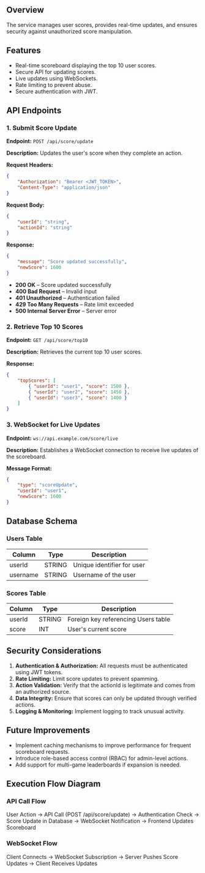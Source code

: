 ## Overview

The service manages user scores, provides real-time updates, and ensures security against unauthorized score manipulation.

## Features

- Real-time scoreboard displaying the top 10 user scores.
- Secure API for updating scores.
- Live updates using WebSockets.
- Rate limiting to prevent abuse.
- Secure authentication with JWT.

## API Endpoints

### 1. Submit Score Update

**Endpoint:** `POST /api/score/update`

**Description:** Updates the user's score when they complete an action.

**Request Headers:**

```json
{
	"Authorization": "Bearer <JWT_TOKEN>",
	"Content-Type": "application/json"
}
```

**Request Body:**

```json
{
	"userId": "string",
	"actionId": "string"
}
```

**Response:**

```json
{
	"message": "Score updated successfully",
	"newScore": 1600
}
```

- **200 OK** – Score updated successfully
- **400 Bad Request** – Invalid input
- **401 Unauthorized** – Authentication failed
- **429 Too Many Requests** – Rate limit exceeded
- **500 Internal Server Error** – Server error

### 2. Retrieve Top 10 Scores

**Endpoint:** `GET /api/score/top10`

**Description:** Retrieves the current top 10 user scores.

**Response:**

```json
{
	"topScores": [
		{ "userId": "user1", "score": 1500 },
		{ "userId": "user2", "score": 1450 },
		{ "userId": "user3", "score": 1400 }
	]
}
```

### 3. WebSocket for Live Updates

**Endpoint:** `ws://api.example.com/score/live`

**Description:** Establishes a WebSocket connection to receive live updates of the scoreboard.

**Message Format:**

```json
{
	"type": "scoreUpdate",
	"userId": "user1",
	"newScore": 1600
}
```

## Database Schema

### Users Table

| Column   | Type   | Description                |
| -------- | ------ | -------------------------- |
| userId   | STRING | Unique identifier for user |
| username | STRING | Username of the user       |

### Scores Table

| Column | Type   | Description                         |
| ------ | ------ | ----------------------------------- |
| userId | STRING | Foreign key referencing Users table |
| score  | INT    | User's current score                |

## Security Considerations

1. **Authentication & Authorization:** All requests must be authenticated using JWT tokens.
2. **Rate Limiting:** Limit score updates to prevent spamming.
3. **Action Validation:** Verify that the actionId is legitimate and comes from an authorized source.
4. **Data Integrity:** Ensure that scores can only be updated through verified actions.
5. **Logging & Monitoring:** Implement logging to track unusual activity.

## Future Improvements

- Implement caching mechanisms to improve performance for frequent scoreboard requests.
- Introduce role-based access control (RBAC) for admin-level actions.
- Add support for multi-game leaderboards if expansion is needed.

## Execution Flow Diagram

### API Call Flow

User Action -> API Call (POST /api/score/update) -> Authentication Check -> Score Update in Database -> WebSocket Notification -> Frontend Updates Scoreboard

### WebSocket Flow

Client Connects -> WebSocket Subscription -> Server Pushes Score Updates -> Client Receives Updates
